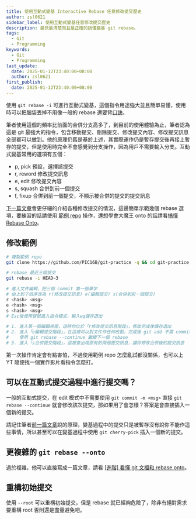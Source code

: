 ```yaml
---
title: 使用互動式變基 Interactive Rebase 任意修改提交歷史
author: zsl0621
sidebar_label: 使用互動式變基任意修改提交歷史
description: 最快最清楚而且最正確的搞懂變基 git rebase。
tags:
  - Git
  - Programming
keywords:
  - Git
  - Programming
last_update:
  date: 2025-01-12T23:40:00+08:00
  author: zsl0621
first_publish:
  date: 2025-01-12T23:40:00+08:00
---
```


使用 `git rebase -i` 可進行互動式變基，這個指令用途強大並且簡單易懂，使用時可以把腦袋丟掉不用像一般的 rebase 還要背[口訣](./rebase#口訣)。

筆者使用這個的頻率比前面的合併分支高多了，到目前的使用體驗為止，筆者認為這是 git 最強大的指令，包含移動提交、刪除提交、修改提交內容、修改提交訊息全部都可以做到。他的原理仍舊是基於上述，其實際運作仍是暫存提交後再接上暫存的提交，但是使用時完全不會感覺到分支操作，因為用戶不需要輸入分支。互動式變基常用的選項有五個：

- p, pick 預設，選擇該提交
- r, reword 修改提交訊息
- e, edit 修改提交內容
- s, squash 合併到前一個提交
- f, fixup 合併到前一個提交，不顯示被合併的提交的提交訊息

[下一篇文章](./edit-commits)會更仔細的介紹各種修改提交的情況，這邊簡單示範幾個 rebase 選項，要練習的話請使用 [範例 repo](https://github.com/PIC16B/git-practice) 操作，還想學會大魔王 onto 的話請看[搞懂 Rebase Onto](../advance/rebase-onto)。

## 修改範例

```sh
# 複製範例 repo
git clone https://github.com/PIC16B/git-practice -q && cd git-practice

# rebase 最近三個提交
git rebase -i HEAD~3

# 進入文件編輯，把三個 commit 第一個單字
# 由上到下依序改為 r(修改提交訊息) e(編輯提交) s(合併到前一個提交)
r <hash> <msg>
e <hash> <msg>
s <hash> <msg>
# Esc後使用冒號進入指令模式，輸入wq儲存退出

# 1. 進入第一個編輯視窗，這時你位於「r修改提交訊息階段」，修改完成後儲存退出
# 2. 進入「e編輯提交階段」，在這裡可以對文件作任何改動，完成後 git add 不需 commit
#    使用 git rebase --continue 繼續下一個 rebase
# 3. 進入「s合併提交階段」，這裡會出現原有的兩個提交訊息，讓你修改合併後的提交訊息
```

第一次操作肯定會有點害怕，不過使用範例 repo 怎麼亂試都沒關係，也可以上 YT 隨便找一個實作影片看指令怎麼打。

## 可以在互動式提交過程中進行提交嗎？

一般的互動式提交，在 edit 模式中不需要使用 `git commit -m <msg>` 直接 `git rebase --continue` 就會修改該次提交，那如果用了會怎樣？答案是會直接插入一個新的提交。

請記住筆者[前一篇文章](./rebase)說的原理，變基過程中的提交只是被暫存沒有說你不能作這些事情，所以甚至可以在變基過程中使用 `git cherry-pick` 插入一個新的提交。

## 更複雜的 `git rebase --onto`

過於複雜，他可以直接寫成一篇文章，請看 [[進階] 看懂 git 文檔和 rebase onto](../advance/rebase-onto)。

## 重構初始提交

使用 `--root` 可以重構初始提交，但是 rebase 就已經夠危險了，除非有絕對需求要重構 root 否則還是盡量避免吧。
